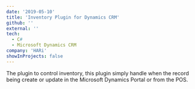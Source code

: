 ```yaml
---
date: '2019-05-10'
title: 'Inventory Plugin for Dynamics CRM'
github: ''
external: ''
tech:
  - C#
  - Microsoft Dynamics CRM
company: 'HARi'
showInProjects: false
---
```


The plugin to control inventory, this plugin simply handle when the record being create or update in the Microsoft Dynamics Portal or from the POS.